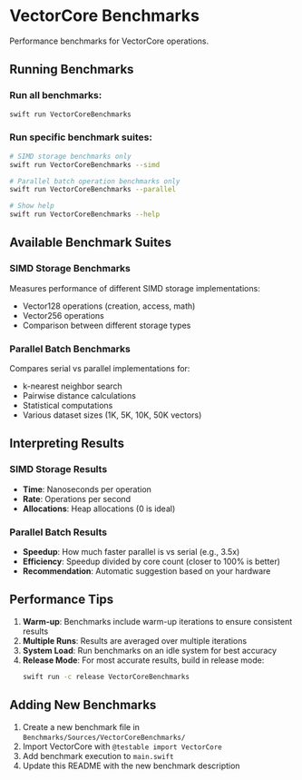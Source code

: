 # VectorCore Benchmarks

Performance benchmarks for VectorCore operations.

## Running Benchmarks

### Run all benchmarks:
```bash
swift run VectorCoreBenchmarks
```

### Run specific benchmark suites:
```bash
# SIMD storage benchmarks only
swift run VectorCoreBenchmarks --simd

# Parallel batch operation benchmarks only
swift run VectorCoreBenchmarks --parallel

# Show help
swift run VectorCoreBenchmarks --help
```

## Available Benchmark Suites

### SIMD Storage Benchmarks
Measures performance of different SIMD storage implementations:
- Vector128 operations (creation, access, math)
- Vector256 operations
- Comparison between different storage types

### Parallel Batch Benchmarks
Compares serial vs parallel implementations for:
- k-nearest neighbor search
- Pairwise distance calculations
- Statistical computations
- Various dataset sizes (1K, 5K, 10K, 50K vectors)

## Interpreting Results

### SIMD Storage Results
- **Time**: Nanoseconds per operation
- **Rate**: Operations per second
- **Allocations**: Heap allocations (0 is ideal)

### Parallel Batch Results
- **Speedup**: How much faster parallel is vs serial (e.g., 3.5x)
- **Efficiency**: Speedup divided by core count (closer to 100% is better)
- **Recommendation**: Automatic suggestion based on your hardware

## Performance Tips

1. **Warm-up**: Benchmarks include warm-up iterations to ensure consistent results
2. **Multiple Runs**: Results are averaged over multiple iterations
3. **System Load**: Run benchmarks on an idle system for best accuracy
4. **Release Mode**: For most accurate results, build in release mode:
   ```bash
   swift run -c release VectorCoreBenchmarks
   ```

## Adding New Benchmarks

1. Create a new benchmark file in `Benchmarks/Sources/VectorCoreBenchmarks/`
2. Import VectorCore with `@testable import VectorCore`
3. Add benchmark execution to `main.swift`
4. Update this README with the new benchmark description